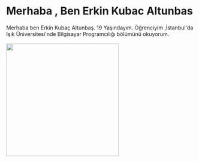 # Merhaba , Ben Erkin Kubac Altunbas

Merhaba ben Erkin Kubaç Altunbaş. 19 Yaşındayım. Öğrenciyim ,İstanbul'da Işık Üniversitesi'nde Bilgisayar Programcılığı bölümünü okuyorum.
<br><br>
<img src="https://user-images.githubusercontent.com/96527864/148217588-0ff390d1-d396-4aa6-8649-7c46df4dd1b8.png" width="300" height="300" />

